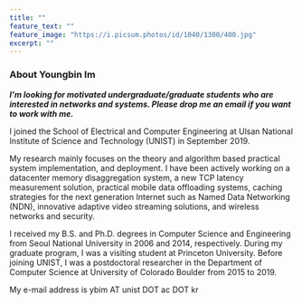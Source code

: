 ```yaml
---
title: ""
feature_text: ""
feature_image: "https://i.picsum.photos/id/1040/1300/400.jpg"
excerpt: ""
---
```


### About Youngbin Im
__*I'm looking for motivated undergraduate/graduate students who are interested in networks and systems. Please drop me an email if you want to work with me.*__

I joined the School of Electrical and Computer Engineering at Ulsan National Institute of Science and Technology (UNIST) in September 2019.

My research mainly focuses on the theory and algorithm based practical system implementation, and deployment. I have been actively working on a datacenter memory disaggregation system, a new TCP latency measurement solution, practical mobile data offloading systems, caching strategies for the next generation Internet such as Named Data Networking (NDN), innovative adaptive video streaming solutions, and wireless networks and security. 

I received my B.S. and Ph.D. degrees in Computer Science and Engineering from Seoul National University in 2006 and 2014, respectively. During my graduate program, I was a visiting student at Princeton University. Before joining UNIST, I was a postdoctoral researcher in the Department of Computer Science at University of Colorado Boulder from 2015 to 2019.

My e-mail address is ybim AT unist DOT ac DOT kr 
